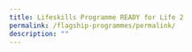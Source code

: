 ```yaml
---
title: Lifeskills Programme READY for Life 2
permalink: /flagship-programmes/permalink/
description: ""
---
```

